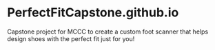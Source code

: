 # PerfectFitCapstone.github.io
Capstone project for MCCC to create a custom foot scanner that helps design shoes with the perfect fit just for you!
